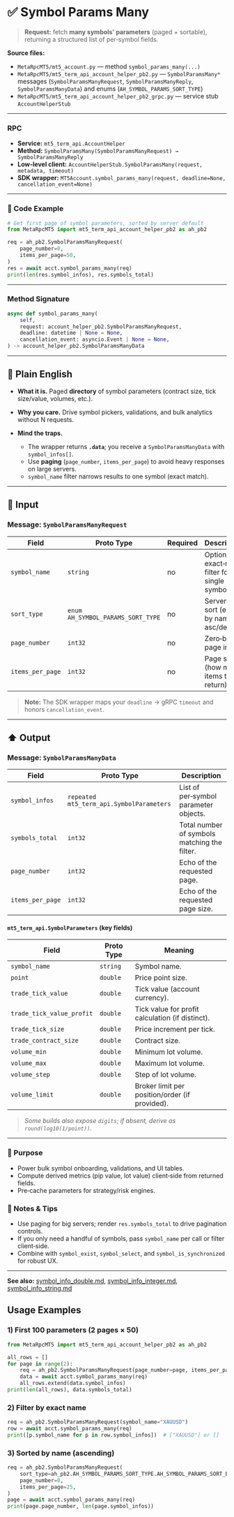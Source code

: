 # ✅ Symbol Params Many

> **Request:** fetch **many symbols' parameters** (paged + sortable), returning a structured list of per‑symbol fields.

**Source files:**

* `MetaRpcMT5/mt5_account.py` — method `symbol_params_many(...)`
* `MetaRpcMT5/mt5_term_api_account_helper_pb2.py` — `SymbolParamsMany*` messages (`SymbolParamsManyRequest`, `SymbolParamsManyReply`, `SymbolParamsManyData`) and enums (`AH_SYMBOL_PARAMS_SORT_TYPE`)
* `MetaRpcMT5/mt5_term_api_account_helper_pb2_grpc.py` — service stub `AccountHelperStub`

---

### RPC

* **Service:** `mt5_term_api.AccountHelper`
* **Method:** `SymbolParamsMany(SymbolParamsManyRequest) → SymbolParamsManyReply`
* **Low-level client:** `AccountHelperStub.SymbolParamsMany(request, metadata, timeout)`
* **SDK wrapper:** `MT5Account.symbol_params_many(request, deadline=None, cancellation_event=None)`

---

### 🔗 Code Example

```python
# Get first page of symbol parameters, sorted by server default
from MetaRpcMT5 import mt5_term_api_account_helper_pb2 as ah_pb2

req = ah_pb2.SymbolParamsManyRequest(
    page_number=0,
    items_per_page=50,
)
res = await acct.symbol_params_many(req)
print(len(res.symbol_infos), res.symbols_total)
```

---

### Method Signature

```python
async def symbol_params_many(
    self,
    request: account_helper_pb2.SymbolParamsManyRequest,
    deadline: datetime | None = None,
    cancellation_event: asyncio.Event | None = None,
) -> account_helper_pb2.SymbolParamsManyData
```

---

## 💬 Plain English

* **What it is.** Paged **directory** of symbol parameters (contract size, tick size/value, volumes, etc.).
* **Why you care.** Drive symbol pickers, validations, and bulk analytics without N requests.
* **Mind the traps.**

  * The wrapper returns **`.data`**; you receive a `SymbolParamsManyData` with `symbol_infos[]`.
  * Use **paging** (`page_number`, `items_per_page`) to avoid heavy responses on large servers.
  * `symbol_name` filter narrows results to one symbol (exact match).

---

## 🔽 Input

### Message: `SymbolParamsManyRequest`

| Field            | Proto Type                        | Required | Description                                     |
| ---------------- | --------------------------------- | -------- | ----------------------------------------------- |
| `symbol_name`    | `string`                          | no       | Optional exact‑name filter for a single symbol. |
| `sort_type`      | `enum AH_SYMBOL_PARAMS_SORT_TYPE` | no       | Server‑side sort (e.g., by name asc/desc).      |
| `page_number`    | `int32`                           | no       | Zero‑based page index.                          |
| `items_per_page` | `int32`                           | no       | Page size (how many items to return).           |

> **Note:** The SDK wrapper maps your `deadline` → gRPC `timeout` and honors `cancellation_event`.

---

## ⬆️ Output

### Message: `SymbolParamsManyData`

| Field            | Proto Type                               | Description                                  |
| ---------------- | ---------------------------------------- | -------------------------------------------- |
| `symbol_infos`   | `repeated mt5_term_api.SymbolParameters` | List of per‑symbol parameter objects.        |
| `symbols_total`  | `int32`                                  | Total number of symbols matching the filter. |
| `page_number`    | `int32`                                  | Echo of the requested page.                  |
| `items_per_page` | `int32`                                  | Echo of the requested page size.             |

#### `mt5_term_api.SymbolParameters` (key fields)

| Field                     | Proto Type | Meaning                                          |
| ------------------------- | ---------- | ------------------------------------------------ |
| `symbol_name`             | `string`   | Symbol name.                                     |
| `point`                   | `double`   | Price point size.                                |
| `trade_tick_value`        | `double`   | Tick value (account currency).                   |
| `trade_tick_value_profit` | `double`   | Tick value for profit calculation (if distinct). |
| `trade_tick_size`         | `double`   | Price increment per tick.                        |
| `trade_contract_size`     | `double`   | Contract size.                                   |
| `volume_min`              | `double`   | Minimum lot volume.                              |
| `volume_max`              | `double`   | Maximum lot volume.                              |
| `volume_step`             | `double`   | Step of lot volume.                              |
| `volume_limit`            | `double`   | Broker limit per position/order (if provided).   |

> *Some builds also expose `digits`; if absent, derive as `round(log10(1/point))`.*

---

### 🎯 Purpose

* Power bulk symbol onboarding, validations, and UI tables.
* Compute derived metrics (pip value, lot value) client‑side from returned fields.
* Pre‑cache parameters for strategy/risk engines.

### 🧩 Notes & Tips

* Use paging for big servers; render `res.symbols_total` to drive pagination controls.
* If you only need a handful of symbols, pass `symbol_name` per call or filter client‑side.
* Combine with `symbol_exist`, `symbol_select`, and `symbol_is_synchronized` for robust UX.
---

**See also:** [symbol\_info\_double.md](./symbol_info_double.md), [symbol\_info\_integer.md](./symbol_info_integer.md), [symbol\_info\_string.md](./symbol_info_string.md)

## Usage Examples

### 1) First 100 parameters (2 pages × 50)

```python
from MetaRpcMT5 import mt5_term_api_account_helper_pb2 as ah_pb2

all_rows = []
for page in range(2):
    req = ah_pb2.SymbolParamsManyRequest(page_number=page, items_per_page=50)
    data = await acct.symbol_params_many(req)
    all_rows.extend(data.symbol_infos)
print(len(all_rows), data.symbols_total)
```

### 2) Filter by exact name

```python
req = ah_pb2.SymbolParamsManyRequest(symbol_name="XAUUSD")
row = await acct.symbol_params_many(req)
print([p.symbol_name for p in row.symbol_infos])  # ["XAUUSD"] or []
```

### 3) Sorted by name (ascending)

```python
req = ah_pb2.SymbolParamsManyRequest(
    sort_type=ah_pb2.AH_SYMBOL_PARAMS_SORT_TYPE.AH_SYMBOL_PARAMS_SORT_BY_NAME_ASC,
    page_number=0,
    items_per_page=25,
)
page = await acct.symbol_params_many(req)
print(page.page_number, len(page.symbol_infos))
```
